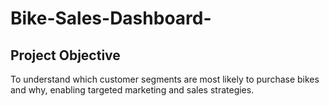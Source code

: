 # Bike-Sales-Dashboard-
## Project Objective
To understand which customer segments are most likely to purchase bikes and why, enabling targeted marketing and sales strategies.
